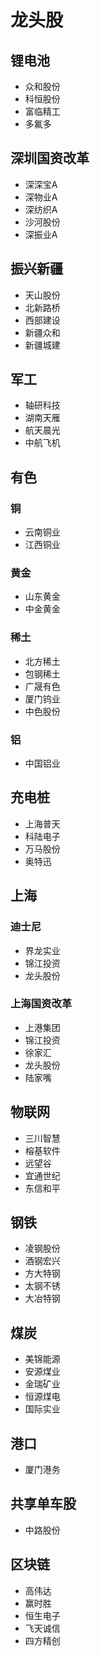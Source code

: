 # 龙头股

## 锂电池

- 众和股份
- 科恒股份
- 富临精工
- 多氟多

## 深圳国资改革

- 深深宝A
- 深物业A
- 深纺织A
- 沙河股份
- 深振业A

##  振兴新疆

- 天山股份
- 北新路桥
- 西部建设
- 新疆众和
- 新疆城建

## 军工

- 轴研科技
- 湖南天雁
- 航天晨光
- 中航飞机

## 有色

### 铜

- 云南铜业
- 江西铜业

### 黄金

- 山东黄金
- 中金黄金

### 稀土

- 北方稀土
- 包钢稀土
- 广晟有色
- 厦门钨业
- 中色股份

### 铝

- 中国铝业

## 充电桩

- 上海普天
- 科陆电子
- 万马股份
- 奥特迅

## 上海

### 迪士尼

- 界龙实业
- 锦江投资
- 龙头股份

### 上海国资改革

- 上港集团
- 锦江投资
- 徐家汇
- 龙头股份
- 陆家嘴

## 物联网

- 三川智慧
- 榕基软件
- 远望谷
- 宜通世纪
- 东信和平

## 钢铁

- 凌钢股份
- 酒钢宏兴
- 方大特钢
- 太钢不锈
- 大冶特钢

## 煤炭

- 美锦能源
- 安源煤业
- 金瑞矿业
- 恒源煤电
- 国际实业

## 港口

- 厦门港务

## 共享单车股

- 中路股份

## 区块链

- 高伟达
- 赢时胜
- 恒生电子
- 飞天诚信
- 四方精创

